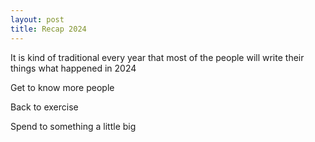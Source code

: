 ```yaml
---
layout: post
title: Recap 2024
---
```


It is kind of traditional every year that most of the people will write their things what happened in 2024

Get to know more people

Back to exercise

Spend to something a little big

